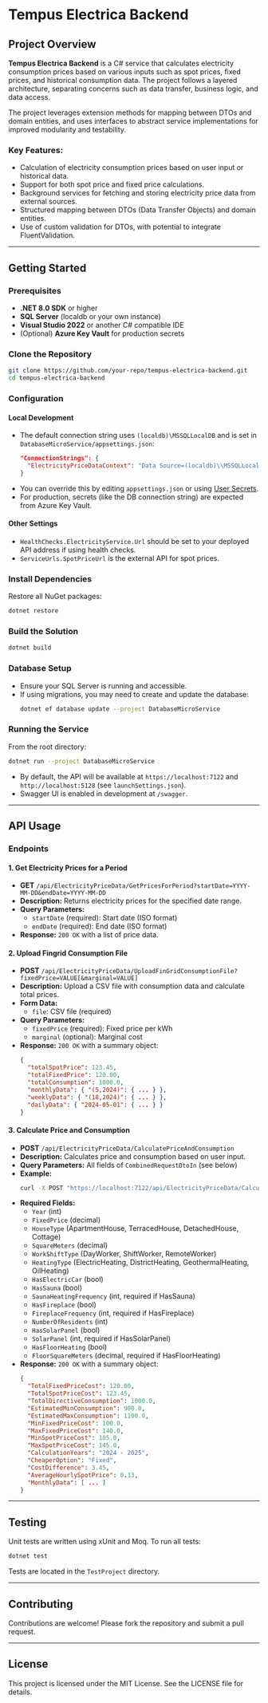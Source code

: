 # Tempus Electrica Backend

## Project Overview

**Tempus Electrica Backend** is a C# service that calculates electricity consumption prices based on various inputs such as spot prices, fixed prices, and historical consumption data. The project follows a layered architecture, separating concerns such as data transfer, business logic, and data access.

The project leverages extension methods for mapping between DTOs and domain entities, and uses interfaces to abstract service implementations for improved modularity and testability.

### Key Features:
- Calculation of electricity consumption prices based on user input or historical data.
- Support for both spot price and fixed price calculations.
- Background services for fetching and storing electricity price data from external sources.
- Structured mapping between DTOs (Data Transfer Objects) and domain entities.
- Use of custom validation for DTOs, with potential to integrate FluentValidation.

---

## Getting Started

### Prerequisites
- **.NET 8.0 SDK** or higher
- **SQL Server** (localdb or your own instance)
- **Visual Studio 2022** or another C# compatible IDE
- (Optional) **Azure Key Vault** for production secrets

### Clone the Repository
```bash
git clone https://github.com/your-repo/tempus-electrica-backend.git
cd tempus-electrica-backend
```

### Configuration

#### Local Development
- The default connection string uses `(localdb)\MSSQLLocalDB` and is set in `DatabaseMicroService/appsettings.json`:
  ```json
  "ConnectionStrings": {
    "ElectricityPriceDataContext": "Data Source=(localdb)\\MSSQLLocalDB;Initial Catalog=master;Integrated Security=True;..."
  }
  ```
- You can override this by editing `appsettings.json` or using [User Secrets](https://learn.microsoft.com/en-us/aspnet/core/security/app-secrets).
- For production, secrets (like the DB connection string) are expected from Azure Key Vault.

#### Other Settings
- `HealthChecks.ElectricityService.Url` should be set to your deployed API address if using health checks.
- `ServiceUrls.SpotPriceUrl` is the external API for spot prices.

### Install Dependencies
Restore all NuGet packages:
```bash
dotnet restore
```

### Build the Solution
```bash
dotnet build
```

### Database Setup
- Ensure your SQL Server is running and accessible.
- If using migrations, you may need to create and update the database:
  ```bash
  dotnet ef database update --project DatabaseMicroService
  ```

### Running the Service
From the root directory:
```bash
dotnet run --project DatabaseMicroService
```
- By default, the API will be available at `https://localhost:7122` and `http://localhost:5128` (see `launchSettings.json`).
- Swagger UI is enabled in development at `/swagger`.

---

## API Usage

### Endpoints

#### 1. Get Electricity Prices for a Period
- **GET** `/api/ElectricityPriceData/GetPricesForPeriod?startDate=YYYY-MM-DD&endDate=YYYY-MM-DD`
- **Description:** Returns electricity prices for the specified date range.
- **Query Parameters:**
  - `startDate` (required): Start date (ISO format)
  - `endDate` (required): End date (ISO format)
- **Response:** `200 OK` with a list of price data.

#### 2. Upload Fingrid Consumption File
- **POST** `/api/ElectricityPriceData/UploadFinGridConsumptionFile?fixedPrice=VALUE[&marginal=VALUE]`
- **Description:** Upload a CSV file with consumption data and calculate total prices.
- **Form Data:**
  - `file`: CSV file (required)
- **Query Parameters:**
  - `fixedPrice` (required): Fixed price per kWh
  - `marginal` (optional): Marginal cost
- **Response:** `200 OK` with a summary object:
  ```json
  {
    "totalSpotPrice": 123.45,
    "totalFixedPrice": 120.00,
    "totalConsumption": 1000.0,
    "monthlyData": { "(5,2024)": { ... } },
    "weeklyData": { "(18,2024)": { ... } },
    "dailyData": { "2024-05-01": { ... } }
  }
  ```

#### 3. Calculate Price and Consumption
- **POST** `/api/ElectricityPriceData/CalculatePriceAndConsumption`
- **Description:** Calculates price and consumption based on user input.
- **Query Parameters:** All fields of `CombinedRequestDtoIn` (see below)
- **Example:**
  ```bash
  curl -X POST "https://localhost:7122/api/ElectricityPriceData/CalculatePriceAndConsumption?Year=2024&FixedPrice=0.12&HouseType=ApartmentHouse&SquareMeters=80&WorkShiftType=DayWorker&HeatingType=ElectricHeating&HasElectricCar=false&HasSauna=true&SaunaHeatingFrequency=2&HasFireplace=false&NumberOfResidents=2&HasSolarPanel=false&HasFloorHeating=false"
  ```
- **Required Fields:**
  - `Year` (int)
  - `FixedPrice` (decimal)
  - `HouseType` (ApartmentHouse, TerracedHouse, DetachedHouse, Cottage)
  - `SquareMeters` (decimal)
  - `WorkShiftType` (DayWorker, ShiftWorker, RemoteWorker)
  - `HeatingType` (ElectricHeating, DistrictHeating, GeothermalHeating, OilHeating)
  - `HasElectricCar` (bool)
  - `HasSauna` (bool)
  - `SaunaHeatingFrequency` (int, required if HasSauna)
  - `HasFireplace` (bool)
  - `FireplaceFrequency` (int, required if HasFireplace)
  - `NumberOfResidents` (int)
  - `HasSolarPanel` (bool)
  - `SolarPanel` (int, required if HasSolarPanel)
  - `HasFloorHeating` (bool)
  - `FloorSquareMeters` (decimal, required if HasFloorHeating)
- **Response:** `200 OK` with a summary object:
  ```json
  {
    "TotalFixedPriceCost": 120.00,
    "TotalSpotPriceCost": 123.45,
    "TotalDirectiveConsumption": 1000.0,
    "EstimatedMinConsumption": 900.0,
    "EstimatedMaxConsumption": 1100.0,
    "MinFixedPriceCost": 100.0,
    "MaxFixedPriceCost": 140.0,
    "MinSpotPriceCost": 105.0,
    "MaxSpotPriceCost": 145.0,
    "CalculationYears": "2024 - 2025",
    "CheaperOption": "Fixed",
    "CostDifference": 3.45,
    "AverageHourlySpotPrice": 0.13,
    "MonthlyData": [ ... ]
  }
  ```

---

## Testing

Unit tests are written using xUnit and Moq. To run all tests:
```bash
dotnet test
```
Tests are located in the `TestProject` directory.

---

## Contributing

Contributions are welcome! Please fork the repository and submit a pull request.

---

## License

This project is licensed under the MIT License. See the LICENSE file for details.
